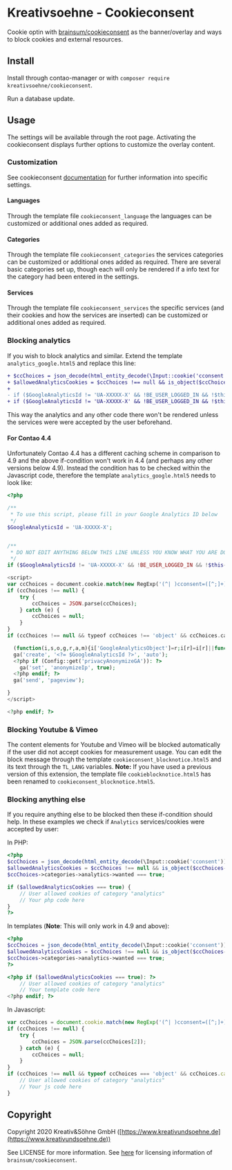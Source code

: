 # Kreativsoehne - Cookieconsent

Cookie optin with [brainsum/cookieconsent](https://github.com/brainsum/cookieconsent) as the banner/overlay and ways to block cookies and external resources.

## Install

Install through contao-manager or with `composer require kreativsoehne/cookieconsent`.

Run a database update.

## Usage

The settings will be available through the root page. Activating the cookieconsent displays further options to customize the overlay content.

### Customization

See cookieconsent [documentation](https://github.com/brainsum/cookieconsent/blob/master/readme.md) for further information into specific settings.

#### Languages

Through the template file `cookieconsent_language` the languages can be customized or additional ones added as required.

#### Categories

Through the template file `cookieconsent_categories` the services categories can be customized or additional ones added as required.
There are several basic categories set up, though each will only be rendered if a info text for the category had been entered in the settings.

#### Services

Through the template file `cookieconsent_services` the specific services (and their cookies and how the services are inserted) can be customized or additional ones added as required.

### Blocking analytics

If you wish to block analytics and similar. Extend the template `analytics_google.html5` and replace this line:

```diff
+ $ccChoices = json_decode(html_entity_decode(\Input::cookie('cconsent')));
+ $allowedAnalyticsCookies = $ccChoices !== null && is_object($ccChoices->categories) && is_object($ccChoices->categories->analytics) && $ccChoices->categories->analytics->wanted === true;
+
- if ($GoogleAnalyticsId != 'UA-XXXXX-X' && !BE_USER_LOGGED_IN && !$this->hasAuthenticatedBackendUser()): ?>
+ if ($GoogleAnalyticsId != 'UA-XXXXX-X' && !BE_USER_LOGGED_IN && !$this->hasAuthenticatedBackendUser() && $allowedAnalyticsCookies == true): ?>
```

This way the analytics and any other code there won't be rendered unless the services were were accepted by the user beforehand.

#### For Contao 4.4

Unfortunately Contao 4.4 has a different caching scheme in comparison to 4.9 and the above if-condition won't work in 4.4 (and perhaps any other versions below 4.9).
Instead the condition has to be checked within the Javascript code, therefore the template `analytics_google.html5` needs to look like:

```php
<?php

/**
 * To use this script, please fill in your Google Analytics ID below
 */
$GoogleAnalyticsId = 'UA-XXXXX-X';


/**
 * DO NOT EDIT ANYTHING BELOW THIS LINE UNLESS YOU KNOW WHAT YOU ARE DOING!
 */
if ($GoogleAnalyticsId != 'UA-XXXXX-X' && !BE_USER_LOGGED_IN && !$this->hasAuthenticatedBackendUser()): ?>

<script>
var ccChoices = document.cookie.match(new RegExp('(^| )cconsent=([^;]+)'));
if (ccChoices !== null) {
    try {
        ccChoices = JSON.parse(ccChoices);
    } catch (e) {
        ccChoices = null;
    }
}
if (ccChoices !== null && typeof ccChoices !== 'object' && ccChoices.categories.analytics.wanted === true) {

  (function(i,s,o,g,r,a,m){i['GoogleAnalyticsObject']=r;i[r]=i[r]||function(){(i[r].q=i[r].q||[]).push(arguments)},i[r].l=1*new Date();a=s.createElement(o),m=s.getElementsByTagName(o)[0];a.async=1;a.src=g;m.parentNode.insertBefore(a,m)})(window,document,'script','https://www.google-analytics.com/analytics.js','ga');
  ga('create', '<?= $GoogleAnalyticsId ?>', 'auto');
  <?php if (Config::get('privacyAnonymizeGA')): ?>
    ga('set', 'anonymizeIp', true);
  <?php endif; ?>
  ga('send', 'pageview');

}
</script>

<?php endif; ?>
```

### Blocking Youtube & Vimeo

The content elements for Youtube and Vimeo will be blocked automatically if the user did not accept cookies for measurement usage. You can edit the block message through the template `cookieconsent_blocknotice.html5` and its text through the `TL_LANG` variables.
**Note:** If you have used a previous version of this extension, the template file `cookieblocknotice.html5` has been renamed to `cookieconsent_blocknotice.html5`.

### Blocking anything else

If you require anything else to be blocked then these if-condition should help.
In these examples we check if `Analytics` services/cookies were accepted by user:

In PHP:

```php
<?php
$ccChoices = json_decode(html_entity_decode(\Input::cookie('cconsent')));
$allowedAnalyticsCookies = $ccChoices !== null && is_object($ccChoices->categories) && is_object($ccChoices->categories->analytics) &&
$ccChoices->categories->analytics->wanted === true;

if ($allowedAnalyticsCookies === true) {
    // User allowed cookies of category "analytics"
    // Your php code here
}
?>
```

In templates (**Note**: This will only work in 4.9 and above):

```php
<?php
$ccChoices = json_decode(html_entity_decode(\Input::cookie('cconsent')));
$allowedAnalyticsCookies = $ccChoices !== null && is_object($ccChoices->categories) && is_object($ccChoices->categories->analytics) &&
$ccChoices->categories->analytics->wanted === true;
?>

<?php if ($allowedAnalyticsCookies === true): ?>
    // User allowed cookies of category "analytics"
    // Your template code here
<?php endif; ?>
```

In Javascript:

```js
var ccChoices = document.cookie.match(new RegExp('(^| )cconsent=([^;]+)'));
if (ccChoices !== null) {
    try {
        ccChoices = JSON.parse(ccChoices[2]);
    } catch (e) {
        ccChoices = null;
    }
}
if (ccChoices !== null && typeof ccChoices === 'object' && ccChoices.categories.analytics.wanted === true) {
    // User allowed cookies of category "analytics"
    // Your js code here
}
```

## Copyright

Copyright 2020 Kreativ&Söhne GmbH ([https://www.kreativundsoehne.de](https://www.kreativundsoehne.de))

See LICENSE for more information.
See [here](https://github.com/brainsum/cookieconsent/blob/master/LICENSE) for licensing information of `brainsum/cookieconsent`.